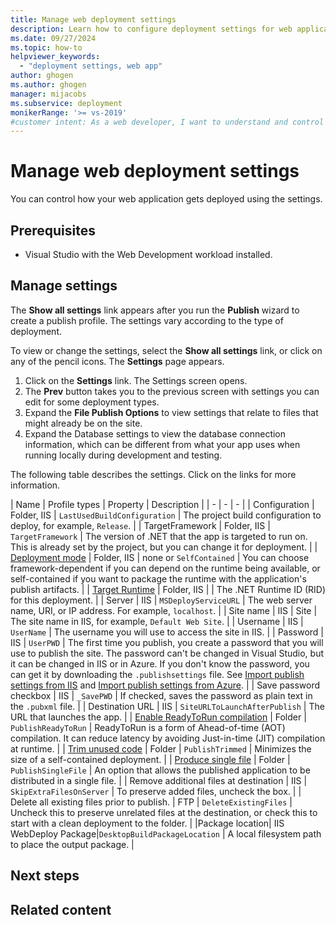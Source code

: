 ```yaml
---
title: Manage web deployment settings
description: Learn how to configure deployment settings for web applications in Visual Studio, when you publish a web application to Azure, IIS, or another target.
ms.date: 09/27/2024
ms.topic: how-to
helpviewer_keywords:
  - "deployment settings, web app"
author: ghogen
ms.author: ghogen
manager: mijacobs
ms.subservice: deployment
monikerRange: '>= vs-2019'
#customer intent: As a web developer, I want to understand and control the deployment settings for my web app.
---
```

# Manage web deployment settings

You can control how your web application gets deployed using the settings.

## Prerequisites

- Visual Studio with the Web Development workload installed.

## Manage settings

The **Show all settings** link appears after you run the **Publish** wizard to create a publish profile. The settings vary according to the type of deployment.

To view or change the settings, select the **Show all settings** link, or click on any of the pencil icons. The **Settings** page appears.

1. Click on the **Settings** link. The Settings screen opens.
1. The **Prev** button takes you to the previous screen with settings you can edit for some deployment types.
1. Expand the **File Publish Options** to view settings that relate to files that might already be on the site.
1. Expand the Database settings to view the database connection information, which can be different from what your app uses when running locally during development and testing.

The following table describes the settings. Click on the links for more information.

| Name | Profile types | Property | Description |
| - | - | - |
| Configuration | Folder, IIS | `LastUsedBuildConfiguration` | The project build configuration to deploy, for example, `Release`. |
| TargetFramework | Folder, IIS | `TargetFramework` | The version of .NET that the app is targeted to run on. This is already set by the project, but you can change it for deployment. |
| [Deployment mode](/dotnet/core/deploying/) | Folder, IIS | none or `SelfContained` | You can choose framework-dependent if you can depend on the runtime being available, or self-contained if you want to package the runtime with the application's publish artifacts. |
| [Target Runtime](/dotnet/core/rid-catalog) | Folder, IIS | | The .NET Runtime ID (RID) for this deployment. |
| Server | IIS | `MSDeployServiceURL` | The web server name, URI, or IP address. For example, `localhost`. |
| Site name | IIS | Site | The site name in IIS, for example, `Default Web Site`. |
| Username | IIS | `UserName` | The username you will use to access the site in IIS. |
| Password | IIS | `UserPWD` | The first time you publish, you create a password that you will use to publish the site. The password can't be changed in Visual Studio, but it can be changed in IIS or in Azure. If you don't know the password, you can get it by downloading the `.publishsettings` file. See [Import publish settings from IIS](tutorial-import-publish-settings-iis.md) and [Import publish settings from Azure](tutorial-import-publish-settings-azure.md). |
| Save password checkbox | IIS | `_SavePWD` | If checked, saves the password as plain text in the `.pubxml` file. |
| Destination URL | IIS | `SiteURLToLaunchAfterPublish` | The URL that launches the app. |
| [Enable ReadyToRun compilation](/dotnet/core/deploying/ready-to-run) | Folder | `PublishReadyToRun` | ReadyToRun is a form of Ahead-of-time (AOT) compilation. It can reduce latency by avoiding Just-in-time (JIT) compilation at runtime. |
| [Trim unused code](/dotnet/core/deploying/trimming/trim-self-contained) | Folder | `PublishTrimmed` | Minimizes the size of a self-contained deployment. |
| [Produce single file](/dotnet/core/deploying/single-file/overview) | Folder | `PublishSingleFile` | An option that allows the published application to be distributed in a single file. |
| Remove additional files at destination | IIS  | `SkipExtraFilesOnServer` | To preserve added files, uncheck the box. |
| Delete all existing files prior to publish. | FTP | `DeleteExistingFiles` | Uncheck this to preserve unrelated files at the destination, or check this to start with a clean deployment to the folder. |
|Package location| IIS WebDeploy Package|`DesktopBuildPackageLocation` | A local filesystem path to place the output package. |



## Next steps

## Related content

